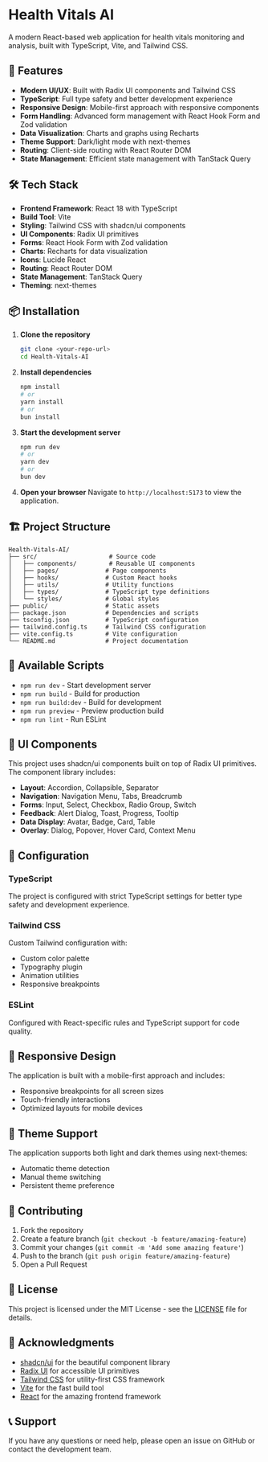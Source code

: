 # Health Vitals AI

A modern React-based web application for health vitals monitoring and analysis, built with TypeScript, Vite, and Tailwind CSS.

## 🚀 Features

- **Modern UI/UX**: Built with Radix UI components and Tailwind CSS
- **TypeScript**: Full type safety and better development experience
- **Responsive Design**: Mobile-first approach with responsive components
- **Form Handling**: Advanced form management with React Hook Form and Zod validation
- **Data Visualization**: Charts and graphs using Recharts
- **Theme Support**: Dark/light mode with next-themes
- **Routing**: Client-side routing with React Router DOM
- **State Management**: Efficient state management with TanStack Query

## 🛠️ Tech Stack

- **Frontend Framework**: React 18 with TypeScript
- **Build Tool**: Vite
- **Styling**: Tailwind CSS with shadcn/ui components
- **UI Components**: Radix UI primitives
- **Forms**: React Hook Form with Zod validation
- **Charts**: Recharts for data visualization
- **Icons**: Lucide React
- **Routing**: React Router DOM
- **State Management**: TanStack Query
- **Theming**: next-themes

## 📦 Installation

1. **Clone the repository**
   ```bash
   git clone <your-repo-url>
   cd Health-Vitals-AI
   ```

2. **Install dependencies**
   ```bash
   npm install
   # or
   yarn install
   # or
   bun install
   ```

3. **Start the development server**
   ```bash
   npm run dev
   # or
   yarn dev
   # or
   bun dev
   ```

4. **Open your browser**
   Navigate to `http://localhost:5173` to view the application.

## 🏗️ Project Structure

```
Health-Vitals-AI/
├── src/                    # Source code
│   ├── components/         # Reusable UI components
│   ├── pages/             # Page components
│   ├── hooks/             # Custom React hooks
│   ├── utils/             # Utility functions
│   ├── types/             # TypeScript type definitions
│   └── styles/            # Global styles
├── public/                # Static assets
├── package.json           # Dependencies and scripts
├── tsconfig.json          # TypeScript configuration
├── tailwind.config.ts     # Tailwind CSS configuration
├── vite.config.ts         # Vite configuration
└── README.md              # Project documentation
```

## 🚀 Available Scripts

- `npm run dev` - Start development server
- `npm run build` - Build for production
- `npm run build:dev` - Build for development
- `npm run preview` - Preview production build
- `npm run lint` - Run ESLint

## 🎨 UI Components

This project uses shadcn/ui components built on top of Radix UI primitives. The component library includes:

- **Layout**: Accordion, Collapsible, Separator
- **Navigation**: Navigation Menu, Tabs, Breadcrumb
- **Forms**: Input, Select, Checkbox, Radio Group, Switch
- **Feedback**: Alert Dialog, Toast, Progress, Tooltip
- **Data Display**: Avatar, Badge, Card, Table
- **Overlay**: Dialog, Popover, Hover Card, Context Menu

## 🔧 Configuration

### TypeScript
The project is configured with strict TypeScript settings for better type safety and development experience.

### Tailwind CSS
Custom Tailwind configuration with:
- Custom color palette
- Typography plugin
- Animation utilities
- Responsive breakpoints

### ESLint
Configured with React-specific rules and TypeScript support for code quality.

## 📱 Responsive Design

The application is built with a mobile-first approach and includes:
- Responsive breakpoints for all screen sizes
- Touch-friendly interactions
- Optimized layouts for mobile devices

## 🌙 Theme Support

The application supports both light and dark themes using next-themes:
- Automatic theme detection
- Manual theme switching
- Persistent theme preference

## 🤝 Contributing

1. Fork the repository
2. Create a feature branch (`git checkout -b feature/amazing-feature`)
3. Commit your changes (`git commit -m 'Add some amazing feature'`)
4. Push to the branch (`git push origin feature/amazing-feature`)
5. Open a Pull Request

## 📄 License

This project is licensed under the MIT License - see the [LICENSE](LICENSE) file for details.

## 🙏 Acknowledgments

- [shadcn/ui](https://ui.shadcn.com/) for the beautiful component library
- [Radix UI](https://www.radix-ui.com/) for accessible UI primitives
- [Tailwind CSS](https://tailwindcss.com/) for utility-first CSS framework
- [Vite](https://vitejs.dev/) for the fast build tool
- [React](https://reactjs.org/) for the amazing frontend framework

## 📞 Support

If you have any questions or need help, please open an issue on GitHub or contact the development team. 